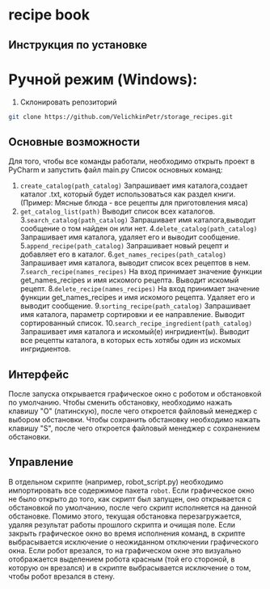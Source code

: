 # recipe book

## Инструкция по установке
# Ручной режим (Windows):
1. Склонировать репозиторий
```bash
git clone https://github.com/VelichkinPetr/storage_recipes.git
```
## Основные возможности
Для того, чтобы все команды работали, необходимо открыть проект в PyCharm и запустить файл main.py
Список основных команд:
1. `create_catalog(path_catalog)` Запрашивает имя каталога,создает каталог .txt, который будет использоваться как раздел книги.(Пример: Мясные блюда - все рецепты для приготовления мяса)
2. `get_catalog_list(path)` Выводит список всех каталогов.
3.`search_catalog(path_catalog)` Запрашивает имя каталога,выводит сообщение о том найден он или нет.
4.`delete_catalog(path_catalog)` Запрашивает имя каталога, удаляет его и выводит сообщение.
5.`append_recipe(path_catalog)` Запрашивает новый рецепт и добавляет его в каталог.
6.`get_names_recipes(path_catalog)` Запрашивает имя каталога, выводит список всех рецептов в нем.
7.`search_recipe(names_recipes)` На вход принимает значение функции get_names_recipes и имя искомого рецепта. Выводит искомый рецепт.
8.`delete_recipe(names_recipes)` На вход принимает значение функции get_names_recipes и имя искомого рецепта. Удаляет его и выводит сообщение.
9.`sorting_recipe(path_catalog)` Запрашивает имя каталога, параметр сортировки и ее направление. Выводит сортированный список.
10.`search_recipe_ingredient(path_catalog)` Запрашивает имя каталога и искомый(е) ингридиент(ы). Выводит все рецепты каталога, в которых есть хотябы один из искомых ингридиентов.

## Интерфейс
После запуска открывается графическое окно с роботом и обстановкой по умолчанию. Чтобы сменить обстановку, необходимо нажать клавишу "O" (латинскую), после чего откроется файловый менеджер с выбором обстановки.
Чтобы сохранить обстановку необходимо нажать клавишу "S", после чего откроется файловый менеджер с сохранением обстановки.

## Управление
В отдельном скрипте (например, robot_script.py) необходимо импортировать все содержимое пакета `robot`.
Если графическое окно не было открыто до того, как скрипт был запущен, оно открывается с обстановкой по умолчанию, после чего скрипт исполняется на данной обстановке.
Помимо этого, текущая обстановка перезагружается, удаляя результат работы прошлого скрипта и очищая поле.
Если закрыть графическое окно во время исполнения команд, в скрипте выбрасывается исключение о неожиданном отключении графического окна.
Если робот врезался, то на графическом окне это визуально отображается выделением робота красным (той его стороной, в которую он врезался) и в скрипте выбрасывается исключение о том, чтобы робот врезался в стену.
